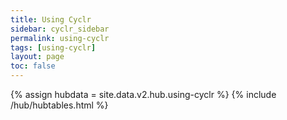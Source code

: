 ```yaml
---
title: Using Cyclr
sidebar: cyclr_sidebar
permalink: using-cyclr
tags: [using-cyclr]
layout: page
toc: false
---
```

{% assign hubdata = site.data.v2.hub.using-cyclr %}
{% include /hub/hubtables.html %}